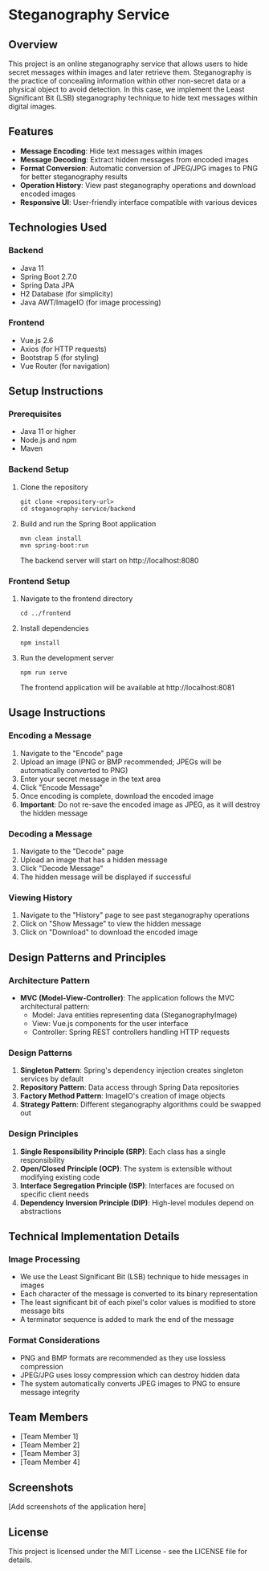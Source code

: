 # Steganography Service

## Overview
This project is an online steganography service that allows users to hide secret messages within images and later retrieve them. Steganography is the practice of concealing information within other non-secret data or a physical object to avoid detection. In this case, we implement the Least Significant Bit (LSB) steganography technique to hide text messages within digital images.

## Features
- **Message Encoding**: Hide text messages within images
- **Message Decoding**: Extract hidden messages from encoded images
- **Format Conversion**: Automatic conversion of JPEG/JPG images to PNG for better steganography results
- **Operation History**: View past steganography operations and download encoded images
- **Responsive UI**: User-friendly interface compatible with various devices

## Technologies Used
### Backend
- Java 11
- Spring Boot 2.7.0
- Spring Data JPA
- H2 Database (for simplicity)
- Java AWT/ImageIO (for image processing)

### Frontend
- Vue.js 2.6
- Axios (for HTTP requests)
- Bootstrap 5 (for styling)
- Vue Router (for navigation)

## Setup Instructions

### Prerequisites
- Java 11 or higher
- Node.js and npm
- Maven

### Backend Setup
1. Clone the repository
   ```
   git clone <repository-url>
   cd steganography-service/backend
   ```

2. Build and run the Spring Boot application
   ```
   mvn clean install
   mvn spring-boot:run
   ```
   The backend server will start on http://localhost:8080

### Frontend Setup
1. Navigate to the frontend directory
   ```
   cd ../frontend
   ```

2. Install dependencies
   ```
   npm install
   ```

3. Run the development server
   ```
   npm run serve
   ```
   The frontend application will be available at http://localhost:8081

## Usage Instructions

### Encoding a Message
1. Navigate to the "Encode" page
2. Upload an image (PNG or BMP recommended; JPEGs will be automatically converted to PNG)
3. Enter your secret message in the text area
4. Click "Encode Message"
5. Once encoding is complete, download the encoded image
6. **Important**: Do not re-save the encoded image as JPEG, as it will destroy the hidden message

### Decoding a Message
1. Navigate to the "Decode" page
2. Upload an image that has a hidden message
3. Click "Decode Message"
4. The hidden message will be displayed if successful

### Viewing History
1. Navigate to the "History" page to see past steganography operations
2. Click on "Show Message" to view the hidden message
3. Click on "Download" to download the encoded image

## Design Patterns and Principles

### Architecture Pattern
- **MVC (Model-View-Controller)**: The application follows the MVC architectural pattern:
  - Model: Java entities representing data (SteganographyImage)
  - View: Vue.js components for the user interface
  - Controller: Spring REST controllers handling HTTP requests

### Design Patterns
1. **Singleton Pattern**: Spring's dependency injection creates singleton services by default
2. **Repository Pattern**: Data access through Spring Data repositories
3. **Factory Method Pattern**: ImageIO's creation of image objects
4. **Strategy Pattern**: Different steganography algorithms could be swapped out

### Design Principles
1. **Single Responsibility Principle (SRP)**: Each class has a single responsibility
2. **Open/Closed Principle (OCP)**: The system is extensible without modifying existing code
3. **Interface Segregation Principle (ISP)**: Interfaces are focused on specific client needs
4. **Dependency Inversion Principle (DIP)**: High-level modules depend on abstractions

## Technical Implementation Details

### Image Processing
- We use the Least Significant Bit (LSB) technique to hide messages in images
- Each character of the message is converted to its binary representation
- The least significant bit of each pixel's color values is modified to store message bits
- A terminator sequence is added to mark the end of the message

### Format Considerations
- PNG and BMP formats are recommended as they use lossless compression
- JPEG/JPG uses lossy compression which can destroy hidden data
- The system automatically converts JPEG images to PNG to ensure message integrity

## Team Members
- [Team Member 1]
- [Team Member 2]
- [Team Member 3]
- [Team Member 4]

## Screenshots
[Add screenshots of the application here]

## License
This project is licensed under the MIT License - see the LICENSE file for details.